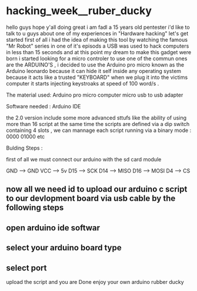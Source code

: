# hacking_week__ruber_ducky

hello guys hope y'all doing great i am fadl a 15 years old pentester i'd like to talk to u guys about one of my experiences in "Hardware hacking" let's get started first of all i had the idea of making this tool by watching the famous "Mr Robot" series in one of it's episods a USB was used to hack computers in less than 15 seconds and at this point my dream to make this gadget were born i started looking for a micro controler to use one of the commun ones are the ARDUINO'S , i decided to use the Arduino pro micro known as the Arduino leonardo because it can hide it self inside any operating system because it acts like a trusted "KEYBOARD" when we plug it into the victims computer it starts injecting keystroaks at speed of 100 word/s .


The material used:
Arduino pro micro
computer
micro usb to usb adapter

Software needed :
Arduino IDE

the 2.0 version include some more advanced sttufs like the ability of using more than 16 script at the same time the scripts are defined via a dip switch containing 4 slots , we can mannage each script running via a binary mode : 0000 01000 etc 

Bulding Steps : 

first of all we must connect our arduino with the sd card module
 
 GND --> GND
 VCC --> 5v
 D15 --> SCK
 D14 --> MISO
 D16 --> MOSI
 D4  --> CS
 
 now all we need id to upload our arduino c script to our devlopment board via usb cable 
 by the following steps 
 ------------------
 open arduino ide softwar
 ------------------
 select your arduino board type
 ------------------
 select port
 ------------------
 upload the script and you are Done enjoy your own arduino rubber ducky 
